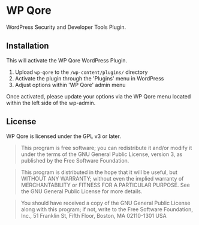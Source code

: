 # WP Qore

WordPress Security and Developer Tools Plugin.

## Installation

This will activate the WP Qore WordPress Plugin.

1. Upload `wp-qore` to the `/wp-content/plugins/` directory
2. Activate the plugin through the 'Plugins' menu in WordPress
3. Adjust options within 'WP Qore' admin menu

Once activated, please update your options via the WP Qore menu located within the left side of the wp-admin.

## License

WP Qore is licensed under the GPL v3 or later.

> This program is free software; you can redistribute it and/or modify
it under the terms of the GNU General Public License, version 3, as
published by the Free Software Foundation.

> This program is distributed in the hope that it will be useful,
but WITHOUT ANY WARRANTY; without even the implied warranty of
MERCHANTABILITY or FITNESS FOR A PARTICULAR PURPOSE.  See the
GNU General Public License for more details.

> You should have received a copy of the GNU General Public License
along with this program; if not, write to the Free Software
Foundation, Inc., 51 Franklin St, Fifth Floor, Boston, MA  02110-1301  USA
